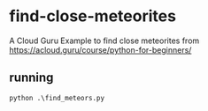 # find-close-meteorites
A Cloud Guru Example to find close meteorites from https://acloud.guru/course/python-for-beginners/

## running
`python .\find_meteors.py`